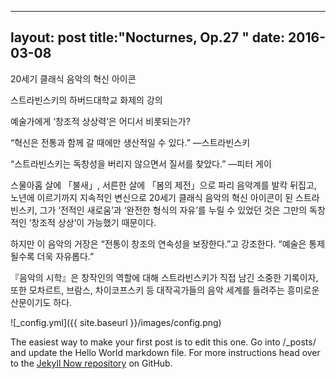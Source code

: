 
---
layout: post
title:"Nocturnes, Op.27 "
date:   2016-03-08 
---

20세기 클래식 음악의 혁신 아이콘

스트라빈스키의 하버드대학교 화제의 강의

예술가에게 ‘창조적 상상력’은 어디서 비롯되는가?

“혁신은 전통과 함께 갈 때에만 생산적일 수 있다.” ―스트라빈스키

“스트라빈스키는 독창성을 버리지 않으면서 질서를 찾았다.” ―피터 게이

 

스물아홉 살에 「불새」, 서른한 살에 「봄의 제전」으로 파리 음악계를 발칵 뒤집고, 노년에 이르기까지 지속적인 변신으로 20세기 클래식 음악의 혁신 아이콘이 된 스트라빈스키, 그가 ‘전적인 새로움’과 ‘완전한 형식의 자유’를 누릴 수 있었던 것은 그만의 독창적인 ‘창조적 상상’이 가능했기 때문이다.

하지만 이 음악의 거장은 “전통이 창조의 연속성을 보장한다.”고 강조한다. “예술은 통제될수록 더욱 자유롭다.”

『음악의 시학』은 창작인의 역할에 대해 스트라빈스키가 직접 남긴 소중한 기록이자, 또한 모차르트, 브람스, 차이코프스키 등 대작곡가들의 음악 세계를 들려주는 흥미로운 산문이기도 하다.

![_config.yml]({{ site.baseurl }}/images/config.png)

The easiest way to make your first post is to edit this one. Go into /_posts/ and update the Hello World markdown file. For more instructions head over to the [Jekyll Now repository](https://github.com/barryclark/jekyll-now) on GitHub.
